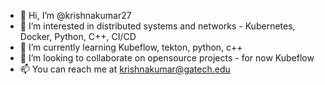 - 👋 Hi, I’m @krishnakumar27
- 👀 I’m interested in distributed systems and networks - Kubernetes, Docker, Python, C++, CI/CD
- 🌱 I’m currently learning Kubeflow, tekton, python, c++
- 💞️ I’m looking to collaborate on opensource projects - for now Kubeflow
- 📫 You can reach me at krishnakumar@gatech.edu

<!---
krishnakumar27/krishnakumar27 is a ✨ special ✨ repository because its `README.md` (this file) appears on your GitHub profile.
You can click the Preview link to take a look at your changes.
--->
